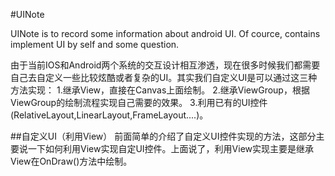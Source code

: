 #UINote

UINote is to record some information about android UI. Of cource, contains implement UI by self and some question.

由于当前IOS和Android两个系统的交互设计相互渗透，现在很多时候我们都需要自己去自定义一些比较炫酷或者复杂的UI。其实我们自定义UI是可以通过这三种方法实现：
  1.继承View，直接在Canvas上面绘制。
  2.继承ViewGroup，根据ViewGroup的绘制流程实现自己需要的效果。
  3.利用已有的UI控件(RelativeLayout,LinearLayout,FrameLayout....)。

##自定义UI（利用View）
  前面简单的介绍了自定义UI控件实现的方法，这部分主要说一下如何利用View实现自定UI控件。上面说了，利用View实现主要是继承View在OnDraw()方法中绘制。
  
  
